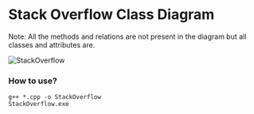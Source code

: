 <h1>Stack Overflow Class Diagram</h1>
Note: All the methods and relations are not present in the diagram but all classes and attributes are.

![StackOverflow](https://github.com/user-attachments/assets/fc45a3f1-bb63-4c0f-b6c6-484dcb6b8e4b)

<h3>How to use?</h3>

```
g++ *.cpp -o StackOverflow
StackOverflow.exe
```
